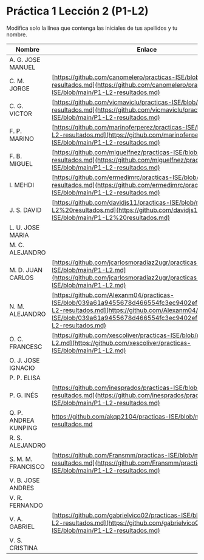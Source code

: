 # Práctica 1 Lección 2 (P1-L2)

Modifica solo la línea que contenga las iniciales de tus apellidos y tu nombre.

| Nombre       | Enlace                                                                   |
| --------------- | ---------------------------------------------------------- |
| A. G. JOSE MANUEL | <!--enlace-->                                                           |
| C. M. JORGE | [https://github.com/canomelero/practicas-ISE/blob/main/P1-L2-resultados.md](https://github.com/canomelero/practicas-ISE/blob/main/P1-L2-resultados.md)                                                           |
| C. G. VICTOR | [https://github.com/vicmaviclu/practicas-ISE/blob/main/P1-L2-resultados.md](https://github.com/vicmaviclu/practicas-ISE/blob/main/P1-L2-resultados.md) |
| F. P. MARINO | [https://github.com/marinoferperez/practicas-ISE/blob/main/P1-L2-resultados.md](https://github.com/marinoferperez/practicas-ISE/blob/main/P1-L2-resultados.md) |
| F. B. MIGUEL | [https://github.com/miguelfnez/practicas-ISE/blob/main/P1-L2-resultados.md](https://github.com/miguelfnez/practicas-ISE/blob/main/P1-L2-resultados.md) |
| I. MEHDI | [https://github.com/ermedimrc/practicas-ISE/blob/main/P1-L2-resultados.md](https://github.com/ermedimrc/practicas-ISE/blob/main/P1-L2-resultados.md)  |
| J. S. DAVID | [https://github.com/davidjs11/practicas-ISE/blob/main/P1-L2%20resultados.md](https://github.com/davidjs11/practicas-ISE/blob/main/P1-L2%20resultados.md)
| L. U. JOSE MARIA | <!--enlace-->                                                           |
| M. C. ALEJANDRO | <!--enlace-->                                                           |
| M. D. JUAN CARLOS | [https://github.com/jcarlosmoradiaz2ugr/practicas-ISE/blob/main/P1-L2.md](https://github.com/jcarlosmoradiaz2ugr/practicas-ISE/blob/main/P1-L2.md)  |
| N. M. ALEJANDRO | [https://github.com/Alexanm04/practicas-ISE/blob/039a61a9455678d466554fc3ec9402ef1285d4ab/P1-L2-resultados.md](https://github.com/Alexanm04/practicas-ISE/blob/039a61a9455678d466554fc3ec9402ef1285d4ab/P1-L2-resultados.md)                                                           |
| O. C. FRANCESC | [https://github.com/xescoliver/practicas-ISE/blob/main/P1-L2.md](https://github.com/xescoliver/practicas-ISE/blob/main/P1-L2.md)  |
| O. J. JOSE IGNACIO | <!--enlace-->                                                           |
| P. P. ELISA | <!--enlace-->                                                           |
| P. G. INÉS | [https://github.com/inesprados/practicas-ISE/blob/main/P1-L2-resultados.md](https://github.com/inesprados/practicas-ISE/blob/main/P1-L2-resultados.md)    |
| Q. P. ANDREA KUNPING | <!--enlace--> https://github.com/akqp2104/practicas-ISE/blob/main/P1-L2-resultados.md |
| R. S. ALEJANDRO | <!--enlace-->                                                           |
| S. M. M. FRANCISCO | [https://github.com/Fransmm/practicas-ISE/blob/main/P1-L2-resultados.md](https://github.com/Fransmm/practicas-ISE/blob/main/P1-L2-resultados.md)                                                           |
| V. B. JOSE ANDRES | <!--enlace-->                                                           |
| V. R. FERNANDO | <!--enlace-->                                                           |
| V. A. GABRIEL | [https://github.com/gabrielvico02/practicas-ISE/blob/main/P1-L2-resultados.md](https://github.com/gabrielvico02/practicas-ISE/blob/main/P1-L2-resultados.md)                                                           |
| V. S. CRISTINA | <!--enlace-->                                                           |
